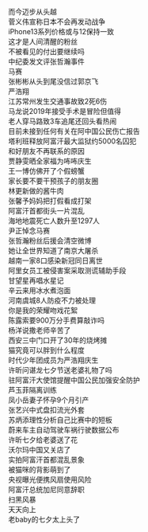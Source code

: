 而今迈步从头越  
菅义伟宣称日本不会再发动战争  
iPhone13系列价格或与12保持一致  
这才是人间清醒的粉丝  
不被看见的付出要继续吗  
中纪委发文评张哲瀚事件  
马赛  
张彬彬从头到尾没信过郭京飞  
严浩翔  
江苏常州发生交通事故致2死6伤  
马龙说2019年接受手术是冒险但值得  
老人穿马路致3车追尾还回头看热闹  
目前未接到任何有关在阿中国公民伤亡报告  
塔利班释放阿富汗最大监狱约5000名囚犯  
和好朋友不再联系的原因  
贾静雯晒全家福为咘咘庆生  
王一博仿佛开了个假螃蟹  
家长要不要干预孩子的朋友圈  
林更新做的酱牛肉  
张馨予妈妈把打假看成打架  
阿富汗首都街头一片混乱  
海地地震死亡人数升至1297人  
尹正悼念马赛  
张哲瀚粉丝后援会清空微博  
她让全世界知道了南京大屠杀  
越南一家8口感染新冠同日离世  
阿里女员工被侵害案采取测谎辅助手段  
甘望星再唱水星记  
辛云来用冰水煮泡面  
河南虞城8人防疫不力被处理  
你是我的荣耀吻戏花絮  
陈露索要900万分手费算敲诈吗  
杨洋说撒老师辛苦了  
西安三中门口开了30年的烧烤摊  
猫究竟可以胖到什么程度  
时代少年团成员为严浩翔庆生  
许昕问谌龙七夕节送老婆礼物了吗  
驻阿富汗大使馆提醒中国公民加强安全防护  
芦玉菲隔离训练  
凤小岳妻子怀孕9个月引产  
张艺兴中式盘扣流光外套  
苏炳添理性分析自己比赛中的短板  
蔚来车主自动驾驶车祸行驶数据公布  
许昕七夕给老婆送了花  
沃尔玛中国又关店了  
实拍阿富汗首都混乱景象  
被猫咪的背影萌到了  
央视曝光便携风扇使用风险  
阿富汗总统加尼同意辞职  
扫黑风暴  
天天向上  
老baby的七夕太上头了  
